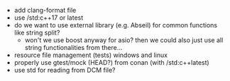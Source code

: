 * add clang-format file
* use /std:c++17 or latest
* do we want to use external library (e.g. Abseil) for common functions like string split?
  * won't we use boost anyway for asio? then we could also just use all string functionalities from there...
* resource file management (tests) windows and linux
* properly use gtest/mock (HEAD?) from conan (with /std:c++latest)
* use std for reading from DCM file?